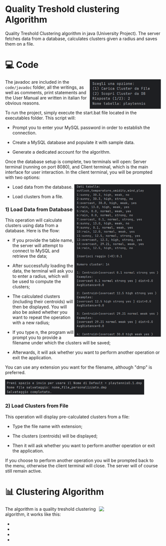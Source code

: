 # Quality Treshold clustering Algorithm

Quality Treshold Clustering algorithm in java (University Project). The server fetches data from a database, calculates clusters given a radius and saves them on a file.

# 💻 Code

<img src="media/qt3.png" align="right" width=230>

The javadoc are included in the ```code/javadoc``` folder, all the writings, as well as comments, print statements and the User Manual are written in italian for obvious reasons.

To run the project, simply execute the start.bat file located in the executables folder. This script will:

- Prompt you to enter your MySQL password in order to establish the connection.

- Create a MySQL database and populate it with sample data.

- Generate a dedicated account for the algorithm.

Once the database setup is complete, two terminals will open: Server terminal (running on port 8080), and Client terminal, which is the main interface for user interaction. In the client terminal, you will be prompted with two options:

<img src="media/qt1.png" align="right" width=280>

- Load data from the database.

- Load clusters from a file.

### 1) Load Data from Database

This operation will calculate clusters using data from a database. Here is the flow:

- If you provide the table name, the server will attempt to connect to MySQL and retrieve the data;

- After successfully loading the data, the terminal will ask you to enter a radius, which will be used to compute the clusters;

- The calculated clusters (including their centroids) will then be displayed. You will also be asked whether you want to repeat the operation with a new radius;

- If you type n, the program will prompt you to provide a filename under which the clusters will be saved; 

- Afterwards, it will ask whether you want to perform another operation or exit the application.

You can use any extension you want for the filename, although "dmp" is preferred.

<img src="media/qt2.png" width=450>

### 2) Load Clusters from File

This operation will display pre-calculated clusters from a file:

- Type the file name with extension;

- The clusters (centroids) will be displayed;

- Then it will ask whether you want to perform another operation or exit the application.

If you choose to perform another operation you will be prompted back to the menu, otherwise the client terminal will close. The server will of course still remain active.

# 📊 Clustering Algorithm

<img src="media/" align="right" width=200>

The algorithm is a quality treshold clustering algorithm, it works like this:

-
-
-
-

